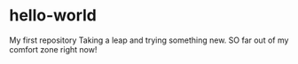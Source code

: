 # hello-world
My first repository
Taking a leap and trying something new. SO far out of my comfort zone right now!
